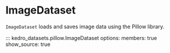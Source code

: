 # ImageDataset

`ImageDataset` loads and saves image data using the Pillow library.

::: kedro_datasets.pillow.ImageDataset
    options:
        members: true
        show_source: true
